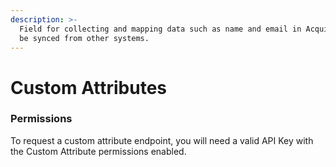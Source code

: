 ```yaml
---
description: >-
  Field for collecting and mapping data such as name and email in Acquire. Can
  be synced from other systems.
---
```


# Custom Attributes

### Permissions 

To request a custom attribute endpoint, you will need a valid API Key with the Custom Attribute permissions enabled.

